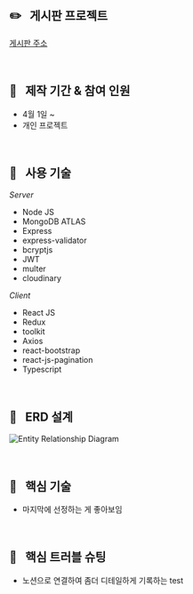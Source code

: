 ## :pencil2: &nbsp; 게시판 프로젝트
[게시판 주소](https://protected-wildwood-11173.herokuapp.com)  

<br/>
  
## :paperclip: &nbsp; 제작 기간 & 참여 인원
* 4월 1일 ~
* 개인 프로젝트

<br/>

## :paperclip: &nbsp; 사용 기술

_Server_
  * Node JS
  * MongoDB ATLAS
  * Express
  * express-validator
  * bcryptjs
  * JWT
  * multer
  * cloudinary
  
_Client_
  * React JS
  * Redux
  * toolkit
  * Axios
  * react-bootstrap
  * react-js-pagination
  * Typescript
  
<br/>

## :paperclip: &nbsp; ERD 설계
![Entity Relationship Diagram](https://user-images.githubusercontent.com/97034723/178698168-b6c151ae-5bc0-4694-bceb-b90372aba4ab.jpg)

<br/>

## :paperclip: &nbsp; 핵심 기술
* 마지막에 선정하는 게 좋아보임

<br/>

## :paperclip: &nbsp; 핵심 트러블 슈팅
* 노션으로 연결하여 좀더 디테일하게 기록하는 test


